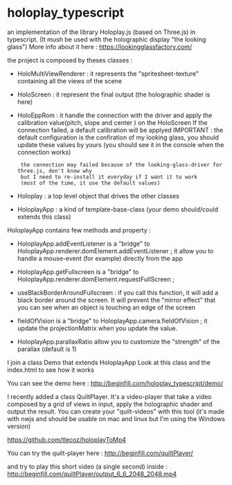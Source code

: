 # holoplay_typescript
an implementation of the library Holoplay.js (based on Three.js) in typescript. 
(It mush be used with the holographic display "the looking glass") 
More info about it here : https://lookingglassfactory.com/ 

the project is composed by theses classes : 

- HoloMultiViewRenderer : it represents the "spritesheet-texture" containing all the views of the scene 

- HoloScreen : it represent the final output (the holographic shader is here)  

- HoloEppRom : it handle the connection with the driver and apply the calibration value(pitch, slope and center ) on the HoloScreen
               If the connection failed, a default calibration will be applyed 
               IMPORTANT : the default configuration is the confiration of my looking glass, you should update these values 
                            by yours (you should see it in the console when the connection works)
                            
       the connection may failed because of the looking-glass-driver for three.js, don't know why
       but I need to re-install it everyday if I want it to work 
       (most of the time, it use the default values)
               
- Holoplay : a top level object that drives the other classes 

- HoloplayApp : a kind of template-base-class (your demo should/could extends this class) 



HoloplayApp contains few methods and property :

- HoloplayApp.addEventListener is a "bridge" to HoloplayApp.renderer.domElement.addEventListener ; 
it allow you to handle a mouse-event (for example) directly from the app

- HoloplayApp.getFullscreen is a "bridge" to HoloplayApp.renderer.domElement.requestFullScreen ; 

- useBlackBorderAroundFullscreen : if you call this function, it will add a black border around the screen. 
  It will prevent the "mirror effect" that you can see when an object is touching an edge of the screen 

- fieldOfVision is a "bridge" to HoloplayApp.camera.fieldOfVision ; it update the projectionMatrix when you update the value.

- HoloplayApp.parallaxRatio allow you to customize the "strength" of the parallax (default is 1) 


I join a class Demo that extends HoloplayApp 
Look at this class and the index.html to see how it works

You can see the demo here : http://beginfill.com/holoplay_typescript/demo/


I recently added a class QuiltPlayer. 
It's a video-player that take a video composed by a grid of views in input, apply the holographic shader and output the result. 
You can create your "quilt-videos" with this tool (it's made with nwjs and should be usable on mac and linux but I'm using the Windows version)

https://github.com/tlecoz/holoplayToMp4

You can try the quilt-player here : 
http://beginfill.com/quiltPlayer/ 

and try to play this short video (a single second) inside :
http://beginfill.com/quiltPlayer/output_6_6_2048_2048.mp4



